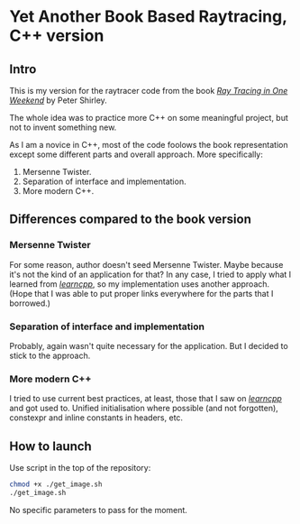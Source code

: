 # Yet Another Book Based Raytracing, C++ version

## Intro
This is my version for the raytracer code from the book [_Ray Tracing in One Weekend_](https://raytracing.github.io/books/RayTracingInOneWeekend.html) by Peter Shirley.

The whole idea was to practice more C++ on some meaningful project, but not to invent something new.

As I am a novice in C++, most of the code foolows the book representation except some different parts and overall approach. More specifically:
1. Mersenne Twister.
2. Separation of interface and implementation.
3. More modern C++.

## Differences compared to the book version
### Mersenne Twister
For some reason, author doesn't seed Mersenne Twister. Maybe because it's not the kind of an application for that?
In any case, I tried to apply what I learned from [_learncpp_](https://www.learncpp.com/), so my implementation uses another approach. (Hope that I was able to put proper links everywhere for the parts that I borrowed.)

### Separation of interface and implementation
Probably, again wasn't quite necessary for the application. But I decided to stick to the approach.

### More modern C++
I tried to use current best practices, at least, those that I saw on [_learncpp_](https://www.learncpp.com/) and got used to.
Unified initialisation where possible (and not forgotten), constexpr and inline constants in headers, etc.

## How to launch
Use script in the top of the repository:

```sh
chmod +x ./get_image.sh
./get_image.sh
```

No specific parameters to pass for the moment.
